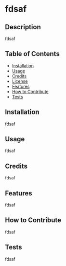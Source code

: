 
    
# fdsaf

## Description
fdsaf

## Table of Contents

- [Installation](#installation)
- [Usage](#usage)
- [Credits](#credits)
- [License](#license)
- [Features](#features)
- [How to Contribute](#how-to-contribute)
- [Tests](#tests)

## Installation

fdsaf

## Usage

fdsaf

## Credits

fdsaf


## Features

fdsaf

## How to Contribute

fdsaf

## Tests

fdsaf
